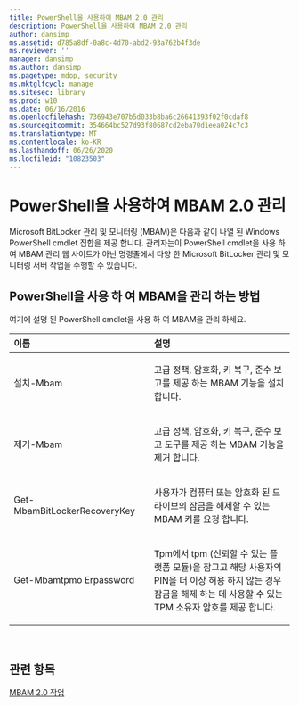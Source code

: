 ```yaml
---
title: PowerShell을 사용하여 MBAM 2.0 관리
description: PowerShell을 사용하여 MBAM 2.0 관리
author: dansimp
ms.assetid: d785a8df-0a8c-4d70-abd2-93a762b4f3de
ms.reviewer: ''
manager: dansimp
ms.author: dansimp
ms.pagetype: mdop, security
ms.mktglfcycl: manage
ms.sitesec: library
ms.prod: w10
ms.date: 06/16/2016
ms.openlocfilehash: 736943e707b5d033b8ba6c26641393f02f0cdaf8
ms.sourcegitcommit: 354664bc527d93f80687cd2eba70d1eea024c7c3
ms.translationtype: MT
ms.contentlocale: ko-KR
ms.lasthandoff: 06/26/2020
ms.locfileid: "10823503"
---
```

# PowerShell을 사용하여 MBAM 2.0 관리


Microsoft BitLocker 관리 및 모니터링 (MBAM)은 다음과 같이 나열 된 Windows PowerShell cmdlet 집합을 제공 합니다. 관리자는이 PowerShell cmdlet을 사용 하 여 MBAM 관리 웹 사이트가 아닌 명령줄에서 다양 한 Microsoft BitLocker 관리 및 모니터링 서버 작업을 수행할 수 있습니다.

## PowerShell을 사용 하 여 MBAM을 관리 하는 방법


여기에 설명 된 PowerShell cmdlet을 사용 하 여 MBAM을 관리 하세요.

<table>
<colgroup>
<col width="50%" />
<col width="50%" />
</colgroup>
<thead>
<tr class="header">
<th align="left">이름</th>
<th align="left">설명</th>
</tr>
</thead>
<tbody>
<tr class="odd">
<td align="left"><p>설치-Mbam</p></td>
<td align="left"><p>고급 정책, 암호화, 키 복구, 준수 보고를 제공 하는 MBAM 기능을 설치 합니다.</p></td>
</tr>
<tr class="even">
<td align="left"><p>제거-Mbam</p></td>
<td align="left"><p>고급 정책, 암호화, 키 복구, 준수 보고 도구를 제공 하는 MBAM 기능을 제거 합니다.</p></td>
</tr>
<tr class="odd">
<td align="left"><p>Get-MbamBitLockerRecoveryKey</p></td>
<td align="left"><p>사용자가 컴퓨터 또는 암호화 된 드라이브의 잠금을 해제할 수 있는 MBAM 키를 요청 합니다.</p></td>
</tr>
<tr class="even">
<td align="left"><p>Get-Mbamtpmo<c13> Erpassword</p></td>
<td align="left"><p>Tpm에서 tpm (신뢰할 수 있는 플랫폼 모듈)을 잠그고 해당 사용자의 PIN을 더 이상 허용 하지 않는 경우 잠금을 해제 하는 데 사용할 수 있는 TPM 소유자 암호를 제공 합니다.</p></td>
</tr>
</tbody>
</table>

 

## 관련 항목


[MBAM 2.0 작업](operations-for-mbam-20-mbam-2.md)

 

 





